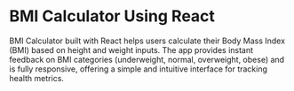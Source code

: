 # BMI Calculator Using React
 BMI Calculator built with React helps users calculate their Body Mass Index (BMI) based on height and weight inputs. The app provides instant feedback on BMI categories (underweight, normal, overweight, obese) and is fully responsive, offering a simple and intuitive interface for tracking health metrics.
